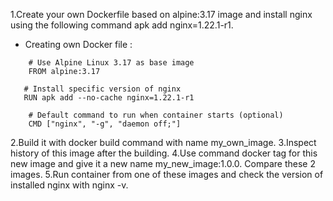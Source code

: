 1.Create your own Dockerfile based on alpine:3.17 image and install nginx using the following command apk add nginx=1.22.1-r1.

  - Creating own Docker file :
```
    # Use Alpine Linux 3.17 as base image
    FROM alpine:3.17
 ```

 ```
    # Install specific version of nginx
    RUN apk add --no-cache nginx=1.22.1-r1

```

```
    # Default command to run when container starts (optional)
    CMD ["nginx", "-g", "daemon off;"]
```

2.Build it with docker build command with name my_own_image.
3.Inspect history of this image after the building.
4.Use command docker tag for this new image and give it a new name my_new_image:1.0.0. Compare these 2 images.
5.Run container from one of these images and check the version of installed nginx with nginx -v.
